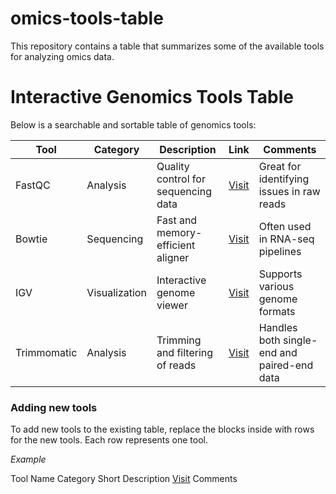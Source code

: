 # omics-tools-table
This repository contains a table that summarizes some of the available tools for analyzing omics data. 

<!DOCTYPE html>
<html>
<head>
  <title>Genomics Tools Table</title>
  <!-- DataTables CSS -->
  <link rel="stylesheet" type="text/css" href="https://cdn.datatables.net/1.13.1/css/jquery.dataTables.css">
</head>
<body>
  <h1>Interactive Genomics Tools Table</h1>
  <p>Below is a searchable and sortable table of genomics tools:</p>

  <table id="toolsTable" class="display">
    <thead>
      <tr>
        <th>Tool</th>
        <th>Category</th>
        <th>Description</th>
        <th>Link</th>
        <th>Comments</th>
      </tr>
    </thead>
    <tbody>
      <tr>
        <td>FastQC</td>
        <td>Analysis</td>
        <td>Quality control for sequencing data</td>
        <td><a href="https://www.bioinformatics.babraham.ac.uk/projects/fastqc/" target="_blank">Visit</a></td>
        <td>Great for identifying issues in raw reads</td>
      </tr>
      <tr>
        <td>Bowtie</td>
        <td>Sequencing</td>
        <td>Fast and memory-efficient aligner</td>
        <td><a href="http://bowtie-bio.sourceforge.net/index.shtml" target="_blank">Visit</a></td>
        <td>Often used in RNA-seq pipelines</td>
      </tr>
      <tr>
        <td>IGV</td>
        <td>Visualization</td>
        <td>Interactive genome viewer</td>
        <td><a href="https://software.broadinstitute.org/software/igv/" target="_blank">Visit</a></td>
        <td>Supports various genome formats</td>
      </tr>
      <tr>
        <td>Trimmomatic</td>
        <td>Analysis</td>
        <td>Trimming and filtering of reads</td>
        <td><a href="http://www.usadellab.org/cms/?page=trimmomatic" target="_blank">Visit</a></td>
        <td>Handles both single-end and paired-end data</td>
      </tr>
    </tbody>
  </table>

  <!-- jQuery -->
  <script src="https://code.jquery.com/jquery-3.6.0.min.js"></script>
  <!-- DataTables JS -->
  <script src="https://cdn.datatables.net/1.13.1/js/jquery.dataTables.js"></script>
  <script>
    $(document).ready(function() {
      $('#toolsTable').DataTable();
    });
  </script>
</body>
</html>

### Adding new tools
To add new tools to the existing table, replace the <tr> blocks inside <tbody> with rows for the new tools. Each row represents one tool.

_Example_
<tr>
  <td>Tool Name</td>
  <td>Category</td>
  <td>Short Description</td>
  <td><a href="URL" target="_blank">Visit</a></td>
  <td>Comments</td>
</tr>

